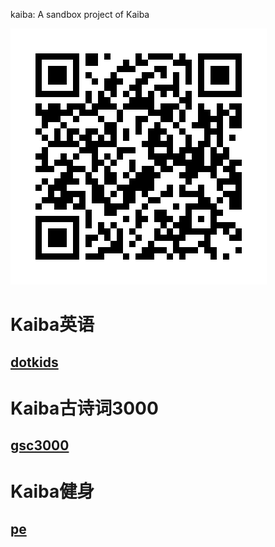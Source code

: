 kaiba: A sandbox project of Kaiba

![URLofREADME.md](index.png)

# Kaiba英语
## [dotkids](https://github.com/HuanianLi/kaiba/tree/master/english/dotkids)

# Kaiba古诗词3000
## [gsc3000](https://github.com/HuanianLi/kaiba/tree/master/gsc3000)

# Kaiba健身
## [pe](https://github.com/HuanianLi/kaiba/tree/master/pe)
